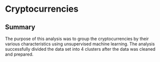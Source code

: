 # Cryptocurrencies
## Summary
The purpose of this analysis was to group the cryptocurrencies by their various characteristics using unsupervised machine learning.
The analysis successfully divided the data set into 4 clusters after the data was cleaned and prepared.
